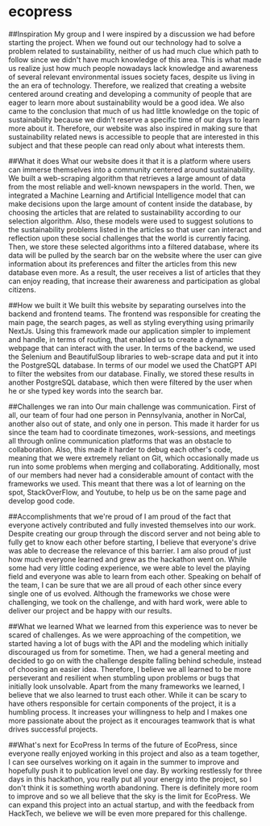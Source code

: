# ecopress
##Inspiration
My group and I were inspired by a discussion we had before starting the project. When we found out our technology had to solve a problem related to sustainability, neither of us had much clue which path to follow since we didn't have much knowledge of this area. This is what made us realize just how much people nowadays lack knowledge and awareness of several relevant environmental issues society faces, despite us living in the an era of technology. Therefore, we realized that creating a website centered around creating and developing a community of people that are eager to learn more about sustainability would be a good idea. We also came to the conclusion that much of us had little knowledge on the topic of sustainability because we didn't reserve a specific time of our days to learn more about it. Therefore, our website was also inspired in making sure that sustainability related news is accessible to people that are interested in this subject and that these people can read only about what interests them.

##What it does
What our website does it that it is a platform where users can immerse themselves into a community centered around sustainability. We built a web-scraping algorithm that retrieves a large amount of data from the most reliable and well-known newspapers in the world. Then, we integrated a Machine Learning and Artificial Intelligence model that can make decisions upon the large amount of content inside the database, by choosing the articles that are related to sustainability according to our selection algorithm. Also, these models were used to suggest solutions to the sustainability problems listed in the articles so that user can interact and reflection upon these social challenges that the world is currently facing. Then, we store these selected algorithms into a filtered database, where its data will be pulled by the search bar on the website where the user can give information about its preferences and filter the articles from this new database even more. As a result, the user receives a list of articles that they can enjoy reading, that increase their awareness and participation as global citizens.

##How we built it
We built this website by separating ourselves into the backend and frontend teams. The frontend was responsible for creating the main page, the search pages, as well as styling everything using primarily NextJs. Using this framework made our application simpler to implement and handle, in terms of routing, that enabled us to create a dynamic webpage that can interact with the user. In terms of the backend, we used the Selenium and BeautifulSoup libraries to web-scrape data and put it into the PostgreSQL database. In terms of our model we used the ChatGPT API to filter the websites from our database. Finally, we stored these results in another PostgreSQL database, which then were filtered by the user when he or she typed key words into the search bar.

##Challenges we ran into
Our main challenge was communication. First of all, our team of four had one person in Pennsylvania, another in NorCal, another also out of state, and only one in person. This made it harder for us since the team had to coordinate timezones, work-sessions, and meetings all through online communication platforms that was an obstacle to collaboration. Also, this made it harder to debug each other's code, meaning that we were extremely reliant on Git, which occasionally made us run into some problems when merging and collaborating. Additionally, most of our members had never had a considerable amount of contact with the frameworks we used. This meant that there was a lot of learning on the spot, StackOverFlow, and Youtube, to help us be on the same page and develop good code.

##Accomplishments that we're proud of
I am proud of the fact that everyone actively contributed and fully invested themselves into our work. Despite creating our group through the discord server and not being able to fully get to know each other before starting, I believe that everyone's drive was able to decrease the relevance of this barrier. I am also proud of just how much everyone learned and grew as the hackathon went on. While some had very little coding experience, we were able to level the playing field and everyone was able to learn from each other. Speaking on behalf of the team, I can be sure that we are all proud of each other since every single one of us evolved. Although the frameworks we chose were challenging, we took on the challenge, and with hard work, were able to deliver our project and be happy with our results.

##What we learned
What we learned from this experience was to never be scared of challenges. As we were approaching of the competition, we started having a lot of bugs with the API and the modeling which initially discouraged us from for sometime. Then, we had a general meeting and decided to go on with the challenge despite falling behind schedule, instead of choosing an easier idea. Therefore, I believe we all learned to be more perseverant and resilient when stumbling upon problems or bugs that initially look unsolvable. Apart from the many frameworks we learned, I believe that we also learned to trust each other. While it can be scary to have others responsible for certain components of the project, it is a humbling process. It increases your willingness to help and I makes one more passionate about the project as it encourages teamwork that is what drives successful projects.

##What's next for EcoPress
In terms of the future of EcoPress, since everyone really enjoyed working in this project and also as a team together, I can see ourselves working on it again in the summer to improve and hopefully push it to publication level one day. By working restlessly for three days in this hackathon, you really put all your energy into the project, so I don't think it is something worth abandoning. There is definitely more room to improve and so we all believe that the sky is the limit for EcoPress. We can expand this project into an actual startup, and with the feedback from HackTech, we believe we will be even more prepared for this challenge.
